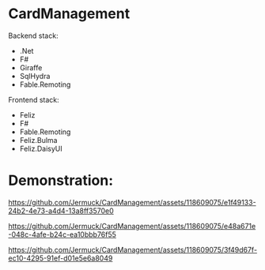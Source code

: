 # CardManagement
<div>Backend stack:</div>
<ul>
  <li>.Net</li>
  <li>F#</li>
  <li>Giraffe</li>
  <li>SqlHydra</li>
  <li>Fable.Remoting</li>
</ul>
<div>Frontend stack:</div>
<ul>
  <li>Feliz</li>
  <li>F#</li>
  <li>Fable.Remoting</li>
  <li>Feliz.Bulma</li>
  <li>Feliz.DaisyUI</li>
</ul>
<h1>Demonstration:</h1>




https://github.com/Jermuck/CardManagement/assets/118609075/e1f49133-24b2-4e73-a4d4-13a8ff3570e0





https://github.com/Jermuck/CardManagement/assets/118609075/e48a671e-048c-4afe-b24c-ea10bbb76f55





https://github.com/Jermuck/CardManagement/assets/118609075/3f49d67f-ec10-4295-91ef-d01e5e6a8049








